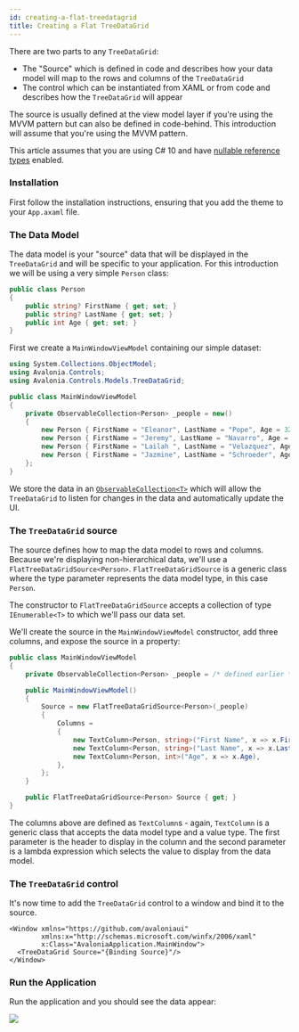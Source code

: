 ```yaml
---
id: creating-a-flat-treedatagrid
title: Creating a Flat TreeDataGrid
---
```


There are two parts to any `TreeDataGrid`:

* The "Source" which is defined in code and describes how your data model will map to the rows and columns of the `TreeDataGrid`
* The control which can be instantiated from XAML or from code and describes how the `TreeDataGrid` will appear

The source is usually defined at the view model layer if you're using the MVVM pattern but can also be defined in code-behind. This introduction will assume that you're using the MVVM pattern.

This article assumes that you are using C# 10 and have [nullable reference types](https://docs.microsoft.com/en-us/dotnet/csharp/nullable-references) enabled.

### Installation

First follow the installation instructions, ensuring that you add the theme to your `App.axaml` file.

### The Data Model

The data model is your "source" data that will be displayed in the `TreeDataGrid` and will be specific to your application. For this introduction we will be using a very simple `Person` class:

```csharp
public class Person
{
    public string? FirstName { get; set; }
    public string? LastName { get; set; }
    public int Age { get; set; }
}
```

First we create a `MainWindowViewModel` containing our simple dataset:

```csharp
using System.Collections.ObjectModel;
using Avalonia.Controls;
using Avalonia.Controls.Models.TreeDataGrid;

public class MainWindowViewModel
{
    private ObservableCollection<Person> _people = new()
    {
        new Person { FirstName = "Eleanor", LastName = "Pope", Age = 32 },
        new Person { FirstName = "Jeremy", LastName = "Navarro", Age = 74 },
        new Person { FirstName = "Lailah ", LastName = "Velazquez", Age = 16 },
        new Person { FirstName = "Jazmine", LastName = "Schroeder", Age = 52 },
    };
}
```

We store the data in an [`ObservableCollection<T>`](https://docs.microsoft.com/en-us/dotnet/api/system.collections.objectmodel.observablecollection-1?view=net-6.0) which will allow the `TreeDataGrid` to listen for changes in the data and automatically update the UI.

### The `TreeDataGrid` source

The source defines how to map the data model to rows and columns. Because we're displaying non-hierarchical data, we'll use a `FlatTreeDataGridSource<Person>`. `FlatTreeDataGridSource` is a generic class where the type parameter represents the data model type, in this case `Person`.

The constructor to `FlatTreeDataGridSource` accepts a collection of type `IEnumerable<T>` to which we'll pass our data set.

We'll create the source in the `MainWindowViewModel` constructor, add three columns, and expose the source in a property:

```csharp
public class MainWindowViewModel
{
    private ObservableCollection<Person> _people = /* defined earlier */

    public MainWindowViewModel()
    {
        Source = new FlatTreeDataGridSource<Person>(_people)
        {
            Columns =
            {
                new TextColumn<Person, string>("First Name", x => x.FirstName),
                new TextColumn<Person, string>("Last Name", x => x.LastName),
                new TextColumn<Person, int>("Age", x => x.Age),
            },
        };
    }

    public FlatTreeDataGridSource<Person> Source { get; }
}
```

The columns above are defined as `TextColumn`s - again, `TextColumn` is a generic class that accepts the data model type and a value type. The first parameter is the header to display in the column and the second parameter is a lambda expression which selects the value to display from the data model.

### The `TreeDataGrid` control

It's now time to add the `TreeDataGrid` control to a window and bind it to the source.

```markup
<Window xmlns="https://github.com/avaloniaui"
        xmlns:x="http://schemas.microsoft.com/winfx/2006/xaml"
        x:Class="AvaloniaApplication.MainWindow">
  <TreeDataGrid Source="{Binding Source}"/>
</Window>
```

### Run the Application

Run the application and you should see the data appear:

<div style={{textAlign: 'center'}}>
    <img src="/img/controls/treedatagrid/get-started-flat-1.png" />
</div>
